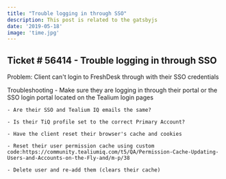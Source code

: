 ```yaml
---
title: "Trouble logging in through SSO"
description: This post is related to the gatsbyjs
date: '2019-05-18'
image: 'time.jpg'
---
```

## Ticket # 56414 - Trouble logging in through SSO
Problem: Client can't login to FreshDesk through with their SSO credentials

Troubleshooting
    - Make sure they are logging in through their portal or the SSO login portal located on the Tealium login pages

    - Are their SSO and Tealium IQ emails the same?

    - Is their TiQ profile set to the correct Primary Account? 

    - Have the client reset their browser's cache and cookies

    - Reset their user permission cache using custom code:https://community.tealiumiq.com/t5/QA/Permission-Cache-Updating-Users-and-Accounts-on-the-Fly-and/m-p/38

    - Delete user and re-add them (clears their cache)